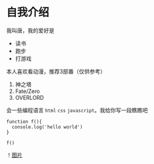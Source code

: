 # 自我介绍

我叫唐，我的爱好是

* 读书
* 跑步
* 打游戏

本人喜欢看动漫，推荐3部番（仅供参考）

1. 神之塔
2. Fate/Zero
3. OVERLORD

会一些编程语言 `html` `css` `javascript`。我给你写一段瞧瞧吧

```
function f(){
  console.log('hello world')
}

f()

```
 ！[图片](1.png)
